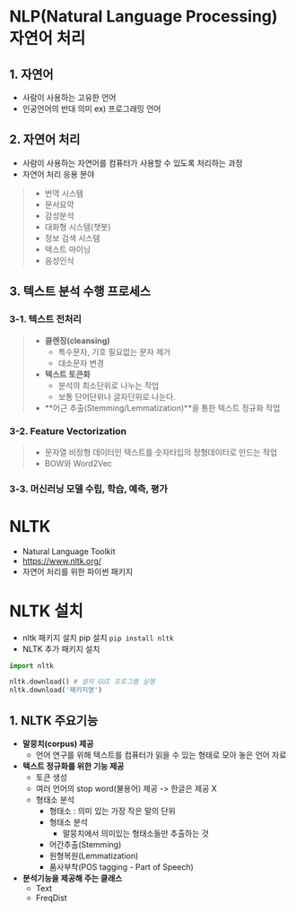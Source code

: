 # NLP(Natural Language Processing) 자연어 처리
## 1. 자연어
- 사람이 사용하는 고유한 언어
- 인공언어의 반대 의미 ex) 프로그래밍 언어

## 2. 자연어 처리
- 사람이 사용하는 자연어를 컴퓨터가 사용할 수 있도록 처리하는 과정
- 자연어 처리 응용 분야
> - 번역 시스템
> - 문서요약
> - 감성분석
> - 대화형 시스템(챗봇)
> - 정보 검색 시스템
> - 텍스트 마이닝
> - 음성인식

## 3. 텍스트 분석 수행 프로세스
### 3-1. 텍스트 전처리
>  - **클렌징(cleansing)**
>    - 특수문자, 기호 필요없는 문자 제거
>    - 대소문자 변경
>  - **텍스트 토큰화**
>    - 분석의 최소단위로 나누는 작업
>    - 보통 단어단위나 글자단위로 나눈다.
>  - **어근 추출(Stemming/Lemmatization)**을 통한 텍스트 정규화 작업
### 3-2. Feature Vectorization
>  - 문자열 비정형 데이터인 텍스트를 숫자타입의 정형데이터로 만드는 작업
>  - BOW와 Word2Vec
### 3-3. 머신러닝 모델 수립, 학습, 예측, 평가

# NLTK
- Natural Language Toolkit
- https://www.nltk.org/
- 자연어 처리를 위한 파이썬 패키지
# NLTK 설치
- nltk 패키지 설치 pip 설치
`pip install nltk`
- NLTK 추가 패키지 설치
```python
import nltk

nltk.download() # 설치 GUI 프로그램 실행
nltk.download('패키지명')
```
## 1. NLTK 주요기능
- **말뭉치(corpus) 제공**
  - 언어 연구를 위해 텍스트를 컴퓨터가 읽을 수 있는 형태로 모아 놓은 언어 자료
- **텍스트 정규화를 위한 기능 제공**
  - 토큰 생성
  - 여러 언어의 stop word(불용어) 제공 -> 한글은 제공 X
  - 형태소 분석
    - 형태소 : 의미 있는 가장 작은 말의 단위
    - 형태소 분석
      - 말뭉치에서 의미있는 형태소들만 추출하는 것
    - 어간추출(Stemming)
    - 원형복원(Lemmatization)
    - 품사부착(POS tagging - Part of Speech)
- **분석기능을 제공해 주는 클래스**
  - Text
  - FreqDist
